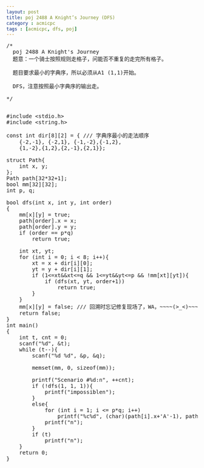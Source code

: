 ```yaml
---
layout: post
title: poj 2488 A Knight’s Journey (DFS)
category : acmicpc
tags : [acmicpc, dfs, poj]
---
```


<pre>/*  
  poj 2488 A Knight's Journey  
  题意：一个骑士按照规则走格子，问能否不重复的走完所有格子。  
  
  题目要求最小的字典序，所以必须从A1 (1,1)开始。  
  
  DFS，注意按照最小字典序的输出走。  
  
*/</pre>  
<!--more-->  
<pre>  
#include &lt;stdio.h&gt;  
#include &lt;string.h&gt;  

const int dir[8][2] = { /// 字典序最小的走法顺序  
    {-2,-1}, {-2,1}, {-1,-2},{-1,2},  
    {1,-2},{1,2},{2,-1},{2,1}};  

struct Path{  
    int x, y;  
};  
Path path[32*32+1];  
bool mm[32][32];  
int p, q;  

bool dfs(int x, int y, int order)  
{  
    mm[x][y] = true;  
    path[order].x = x;  
    path[order].y = y;  
    if (order == p*q)  
        return true;  
    
    int xt, yt;  
    for (int i = 0; i &lt; 8; i++){  
        xt = x + dir[i][0];  
        yt = y + dir[i][1];  
        if (1&lt;=xt&amp;&amp;xt&lt;=q &amp;&amp; 1&lt;=yt&amp;&amp;yt&lt;=p &amp;&amp; !mm[xt][yt]){  
            if (dfs(xt, yt, order+1))  
                return true;  
        }  
    }  
    mm[x][y] = false; /// 回溯时忘记修复现场了，WA，~~~~(&gt;_&lt;)~~~~   
    return false;  
}  
int main()  
{  
    int t, cnt = 0;  
    scanf("%d", &amp;t);  
    while (t--){  
        scanf("%d %d", &amp;p, &amp;q);  
        
        memset(mm, 0, sizeof(mm));  
        
        printf("Scenario #%d:n", ++cnt);  
        if (!dfs(1, 1, 1)){  
            printf("impossiblen");  
        }  
        else{  
            for (int i = 1; i &lt;= p*q; i++)  
                printf("%c%d", (char)(path[i].x+'A'-1), path[i].y);  
            printf("n");  
        }  
        if (t)  
            printf("n");  
    }  
    return 0;  
}</pre>  
